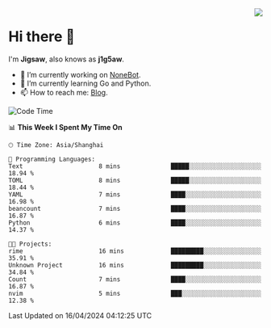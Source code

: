 <a href="#">
  <img align="right" src="https://github-readme-stats.vercel.app/api?username=j1g5awi&count_private=true&show_icons=true&title_color=80070B&text_color=B3B3B3&bg_color=212121&icon_color=80070B" />
</a>

# Hi there 👋

I'm **Jigsaw**, also knows as **j1g5aw**.

- 🔭 I’m currently working on [NoneBot](https://github.com/nonebot).
- 🌱 I’m currently learning Go and Python.
- 📫 How to reach me: [Blog](https://blog.maddestroyer.xyz/).

<!--START_SECTION:waka-->
![Code Time](http://img.shields.io/badge/Code%20Time-1%2C452%20hrs%2023%20mins-blue)

📊 **This Week I Spent My Time On** 

```text
🕑︎ Time Zone: Asia/Shanghai

💬 Programming Languages: 
Text                     8 mins              █████░░░░░░░░░░░░░░░░░░░░   18.94 % 
TOML                     8 mins              █████░░░░░░░░░░░░░░░░░░░░   18.44 % 
YAML                     7 mins              ████░░░░░░░░░░░░░░░░░░░░░   16.98 % 
beancount                7 mins              ████░░░░░░░░░░░░░░░░░░░░░   16.87 % 
Python                   6 mins              ████░░░░░░░░░░░░░░░░░░░░░   14.37 % 

🐱‍💻 Projects: 
rime                     16 mins             █████████░░░░░░░░░░░░░░░░   35.91 % 
Unknown Project          16 mins             █████████░░░░░░░░░░░░░░░░   34.84 % 
Count                    7 mins              ████░░░░░░░░░░░░░░░░░░░░░   16.87 % 
nvim                     5 mins              ███░░░░░░░░░░░░░░░░░░░░░░   12.38 % 
```


 Last Updated on 16/04/2024 04:12:25 UTC
<!--END_SECTION:waka-->
